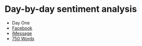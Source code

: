 # Day-by-day sentiment analysis

- Day One
- [Facebook](FACEBOOK.md)
- [iMessage](IMESSAGE.md)
- [750 Words](750WORDS.md)

